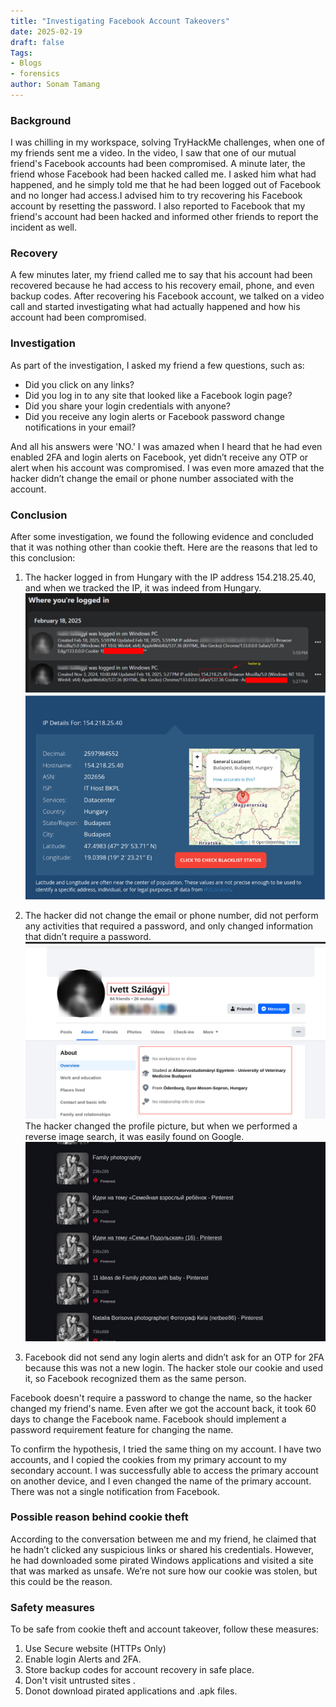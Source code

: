 ```yaml
---
title: "Investigating Facebook Account Takeovers"
date: 2025-02-19
draft: false
Tags:
- Blogs
- forensics
author: Sonam Tamang
---
```


### Background

I was chilling in my workspace, solving TryHackMe challenges, when one of my friends sent me a video. In the video, I saw that one of our mutual friend's Facebook accounts had been compromised. 
A minute later, the friend whose Facebook had been hacked called me. I asked him what had happened, and he simply told me that he had been logged out of Facebook and no longer had access.I advised him to try recovering his Facebook account by resetting the password. I also reported to Facebook that my friend's account had been hacked and informed other friends to report the incident as well.

### Recovery
A few minutes later, my friend called me to say that his account had been recovered because he had access to his recovery email, phone, and even backup codes. After recovering his Facebook account, we talked on a video call and started investigating what had actually happened and how his account had been compromised. 

### Investigation
As part of the investigation, I asked my friend a few questions, such as:

- Did you click on any links?
- Did you log in to any site that looked like a Facebook login page?
- Did you share your login credentials with anyone?
- Did you receive any login alerts or Facebook password change notifications in your email?

And all his answers were 'NO.' I was amazed when I heard that he had even enabled 2FA and login alerts on Facebook, yet didn’t receive any OTP or alert when his account was compromised. I was even more amazed that the hacker didn’t change the email or phone number associated with the account.

### Conclusion 
After some investigation, we found the following evidence and concluded that it was nothing other than cookie theft. Here are the reasons that led to this conclusion:

1. The hacker logged in from Hungary with the IP address 154.218.25.40, and when we tracked the IP, it was indeed from Hungary.
![alt text](image.png)
![alt text](image-1.png)
2. The hacker did not change the email or phone number, did not perform any activities that required a password, and only changed information that didn’t require a password.
![alt text](image-2.png)
The hacker changed the profile picture, but when we performed a reverse image search, it was easily found on Google.
![alt text](image-3.png)

3. Facebook did not send any login alerts and didn’t ask for an OTP for 2FA because this was not a new login. The hacker stole our cookie and used it, so Facebook recognized them as the same person.

Facebook doesn't require a password to change the name, so the hacker changed my friend's name. Even after we got the account back, it took 60 days to change the Facebook name. Facebook should implement a password requirement feature for changing the name.

To confirm the hypothesis, I tried the same thing on my account. I have two accounts, and I copied the cookies from my primary account to my secondary account. I was successfully able to access the primary account on another device, and I even changed the name of the primary account. There was not a single notification from Facebook.

### Possible reason behind cookie theft 

According to the conversation between me and my friend, he claimed that he hadn’t clicked any suspicious links or shared his credentials. However, he had downloaded some pirated Windows applications and visited a site that was marked as unsafe. We’re not sure how our cookie was stolen, but this could be the reason.

### Safety measures 
To be safe from cookie theft and account takeover, follow these measures:
1. Use Secure website (HTTPs Only)
2. Enable login Alerts and 2FA.
3. Store backup codes for account recovery in safe place.
4. Don't visit untrusted sites .
5. Donot download pirated applications and .apk files.
